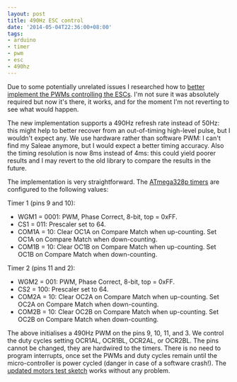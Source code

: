 ```yaml
---
layout: post
title: 490Hz ESC control
date: '2014-05-04T22:36:00+08:00'
tags:
- arduino
- timer
- pwm
- esc
- 490hz
---
```

Due to some potentially unrelated issues I researched how to [better implement the PWMs controlling the ESCs](https://github.com/marcv81/quadcopter/commit/1eb4d749f2f42326dd6c64bfe44bccbfa50e4422). I'm not sure it was absolutely required but now it's there, it works, and for the moment I'm not reverting to see what would happen.

The new implementation supports a 490Hz refresh rate instead of 50Hz: this might help to better recover from an out-of-timing high-level pulse, but I wouldn't expect any. We use hardware rather than software PWM: I can't find my Saleae anymore, but I would expect a better timing accuracy. Also the timing resolution is now 8ms instead of 4ms: this could yield poorer results and I may revert to the old library to compare the results in the future.

The implementation is very straightforward. The [ATmega328p timers](https://www.atmel.com/Images/Atmel-8271-8-bit-AVR-Microcontroller-ATmega48A-48PA-88A-88PA-168A-168PA-328-328P_datasheet.pdf) are configured to the following values:

Timer 1 (pins 9 and 10):

- WGM1 = 0001: PWM, Phase Correct, 8-bit, top = 0xFF.
- CS1 = 011: Prescaler set to 64.
- COM1A = 10: Clear OC1A on Compare Match when up-counting. Set OC1A on Compare Match when down-counting.
- COM1B = 10: Clear OC1B on Compare Match when up-counting. Set OC1B on Compare Match when down-counting.

Timer 2 (pins 11 and 2):

- WGM2 = 001: PWM, Phase Correct, 8-bit, top = 0xFF.
- CS2 = 100: Prescaler set to 64.
- COM2A = 10: Clear OC2A on Compare Match when up-counting. Set OC2A on Compare Match when down-counting.
- COM2B = 10: Clear OC2B on Compare Match when up-counting. Set OC2B on Compare Match when down-counting.

The above initialises a 490Hz PWM on the pins 9, 10, 11, and 3. We control the duty cycles setting OCR1AL, OCR1BL, OCR2AL, or OCR2BL. The pins cannot be changed, they are hardwired to the timers. There is no need to program interrupts, once set the PWMs and duty cycles remain until the micro-controller is power cycled (danger in case of a software crash!). The [updated motors test sketch](https://github.com/marcv81/quadcopter/blob/1eb4d749f2f42326dd6c64bfe44bccbfa50e4422/sketches-util/QuadMotorTest/QuadMotorTest.ino) works without any problem.
